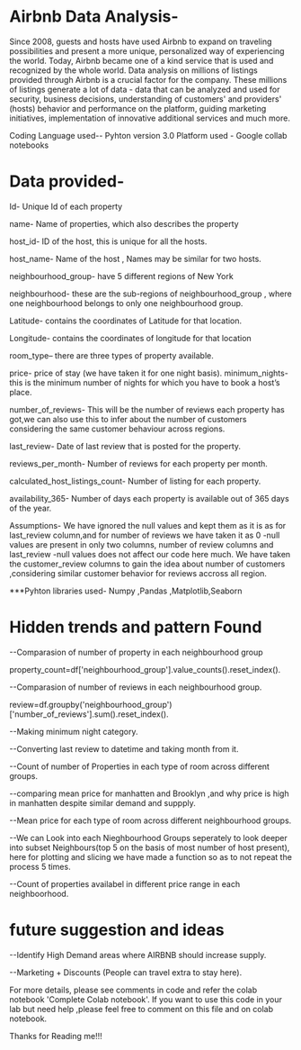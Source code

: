 # Airbnb Data Analysis-

Since 2008, guests and hosts have used Airbnb to expand on traveling possibilities and present a more unique, personalized way of experiencing the world. Today, Airbnb became one of a kind service that is used and recognized by the whole world. Data analysis on millions of listings provided through Airbnb is a crucial factor for the company. These millions of listings generate a lot of data - data that can be analyzed and used for security, business decisions, understanding of customers' and providers' (hosts) behavior and performance on the platform, guiding marketing initiatives, implementation of innovative additional services and much more.

Coding Language used-- Pyhton version 3.0 Platform used - Google collab notebooks

# Data provided-
Id- Unique Id of each property

name- Name of properties, which also describes the property

host_id- ID of the host, this is unique for all the hosts.

host_name- Name of the host , Names may be similar for two hosts.

neighbourhood_group- have 5 different regions of New York

neighbourhood- these are the sub-regions of neighbourhood_group , where one neighbourhood belongs to only one neighbourhood group.

Latitude- contains the coordinates of Latitude for that location.

Longitude- contains the coordinates of longitude for that location

room_type– there are three types of property available.

price- price of stay (we have taken it for one night basis). minimum_nights- this is the minimum number of nights for which you have to book a host’s place.

number_of_reviews- This will be the number of reviews each property has got,we can also use this to infer about the number of customers considering the same customer behaviour across regions.

last_review- Date of last review that is posted for the property.

reviews_per_month- Number of reviews for each property per month.

calculated_host_listings_count- Number of listing for each property.

availability_365- Number of days each property is available out of 365 days of the year.

Assumptions-
We have ignored the null values and kept them as it is as for last_review column,and for number of reviews we have taken it as 0 -null values are present in only two columns, number of review columns and last_review -null values does not affect our code here much. We have taken the customer_review columns to gain the idea about number of customers ,considering similar customer behavior for reviews accross all region.

***Pyhton libraries used- Numpy ,Pandas ,Matplotlib,Seaborn

# Hidden trends and pattern Found
--Comparasion of number of property in each neighbourhood group

property_count=df['neighbourhood_group'].value_counts().reset_index().

--Comparasion of number of reviews in each neighbourhood group.

review=df.groupby('neighbourhood_group')['number_of_reviews'].sum().reset_index().

--Making minimum night category.

--Converting last review to datetime and taking month from it.

--Count of number of Properties in each type of room across different groups.

--comparing mean price for manhatten and Brooklyn ,and why price is high in manhatten despite similar demand and suppply.

--Mean price for each type of room across different neighbourhood groups.

--We can Look into each Nieghbourhood Groups seperately to look deeper into subset Neighbours(top 5 on the basis of most number of host present), here for plotting and slicing we have made a function so as to not repeat the process 5 times.

--Count of properties availabel in different price range in each neighboorhood.

# future suggestion and ideas
--Identify High Demand areas where AIRBNB should increase supply.

--Marketing + Discounts (People can travel extra to stay here).

For more details, please see comments in code and refer the colab notebook 'Complete Colab notebook'. If you want to use this code in your lab but need help ,please feel free to comment on this file and on colab notebook.

Thanks for Reading me!!!

